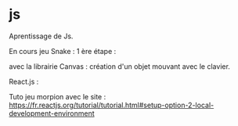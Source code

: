 # js
Aprentissage de Js. 

En cours jeu Snake : 
1 ère étape : 

avec la librairie Canvas : création d'un objet mouvant avec le clavier. 

React.js :

Tuto jeu morpion avec le site : https://fr.reactjs.org/tutorial/tutorial.html#setup-option-2-local-development-environment
